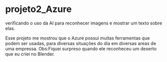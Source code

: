 # projeto2_Azure
verificando o uso da AI para reconhecer imagens e mostrar um texto sobre elas.

Esse projeto me mostrou que o Azure possui muitas ferramentas que podem ser usadas, para diversas situações do dia em diversas areas de uma empressa.
Obs:Fiquei surpreso quando ele reconheceu um deserto que eu criei no Blender.
